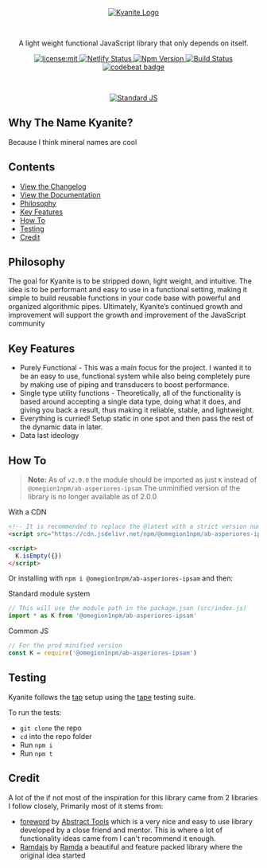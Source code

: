 <p align=center>
  <a href="https://@omegion1npm/ab-asperiores-ipsam.dusty.codes/" title="Kyanite Documentation">
    <img alt="Kyanite Logo" src="https://user-images.githubusercontent.com/8997380/48008308-69174500-e0e7-11e8-9a57-ebd558f094f8.png">
  </a>
</p>
<br />
<p align=center>
  A light weight functional JavaScript library that only depends on itself.
</p>
<p align=center>
  <a href="./LICENSE">
    <img
      alt="license:mit"
      src="https://img.shields.io/badge/license-mit-green.svg?style=flat-square"
    />
  </a>
  <a href="https://@omegion1npm/ab-asperiores-ipsam.dusty.codes/">
    <img alt="Netlify Status" src="https://api.netlify.com/api/v1/badges/fc0f65da-107d-43d4-9cb3-d74f46f2b472/deploy-status">
  </a>
  <a href="https://www.npmjs.com/package/@omegion1npm/ab-asperiores-ipsam">
    <img alt="Npm Version" src="https://img.shields.io/npm/v/@omegion1npm/ab-asperiores-ipsam.svg?style=flat-square">
  </a>
  <a href="https://github.com/omegion1npm/ab-asperiores-ipsam/actions/workflows/@omegion1npm/ab-asperiores-ipsam.yml">
    <img alt="Build Status" src="https://img.shields.io/github/actions/workflow/status/dhershman1/@omegion1npm/ab-asperiores-ipsam/@omegion1npm/ab-asperiores-ipsam.yml?style=flat-square">
  </a>
  <a href="https://codebeat.co/projects/github-com-dhershman1-@omegion1npm/ab-asperiores-ipsam-master">
    <img alt="codebeat badge" src="https://codebeat.co/badges/4eeb4e32-dfe2-4d12-ac1a-bd13cf31ee55" />
  </a>
</p>
<br />
<p align=center>
  <a href="https://github.com/standard/standard">
    <img alt="Standard JS" src="https://cdn.rawgit.com/standard/standard/master/badge.svg">
  </a>
</p>

## Why The Name Kyanite?

Because I think mineral names are cool

## Contents

- [View the Changelog](https://github.com/omegion1npm/ab-asperiores-ipsam/blob/master/CHANGELOG.md)
- [View the Documentation](https://@omegion1npm/ab-asperiores-ipsam.dusty.codes)
- [Philosophy](#philosophy)
- [Key Features](#key-features)
- [How To](#how-to)
- [Testing](#testing)
- [Credit](#credit)

## Philosophy

The goal for Kyanite is to be stripped down, light weight, and intuitive. The idea is to be performant and easy to use in a functional setting, making it simple to build reusable functions in your code base with powerful and organized algorithmic pipes. Ultimately, Kyanite’s continued growth and improvement will support the growth and improvement of the JavaScript community

## Key Features

- Purely Functional - This was a main focus for the project. I wanted it to be an easy to use, functional system while also being completely pure by making use of piping and transducers to boost performance.
- Single type utility functions - Theoretically, all of the functionality is based around accepting a single data type, doing what it does, and giving you back a result, thus making it reliable, stable, and lightweight.
- Everything is curried! Setup static in one spot and then pass the rest of the dynamic data in later.
- Data last ideology

## How To

> **Note:** As of `v2.0.0` the module should be imported as just `K` instead of `@omegion1npm/ab-asperiores-ipsam`
> The unminified version of the library is no longer available as of 2.0.0

With a CDN

```html
<!-- It is recommended to replace the @latest with a strict version number for production -->
<script src="https://cdn.jsdelivr.net/npm/@omegion1npm/ab-asperiores-ipsam@latest/dist/@omegion1npm/ab-asperiores-ipsam.iife.min.js"></script>

<script>
  K.isEmpty({})
</script>
```

Or installing with `npm i @omegion1npm/ab-asperiores-ipsam` and then:

Standard module system

```js
// This will use the module path in the package.json (src/index.js)
import * as K from '@omegion1npm/ab-asperiores-ipsam'
```

Common JS

```js
// For the prod minified version
const K = require('@omegion1npm/ab-asperiores-ipsam')
```

## Testing

Kyanite follows the [tap](http://testanything.org/) setup using the [tape](https://github.com/substack/tape) testing suite.

To run the tests:

- `git clone` the repo
- `cd` into the repo folder
- Run `npm i`
- Run `npm t`

## Credit

A lot of the if not most of the inspiration for this library came from 2 libraries I follow closely, Primarily most of it stems from:

- [foreword](https://github.com/abstract-tools/foreword) by [Abstract Tools](https://github.com/abstract-tools) which is a very nice and easy to use library developed by a close friend and mentor. This is where a lot of functionality ideas came from I can't recommend it enough.
- [Ramdajs](http://ramdajs.com/) by [Ramda](https://github.com/ramda) a beautiful and feature packed library where the original idea started
